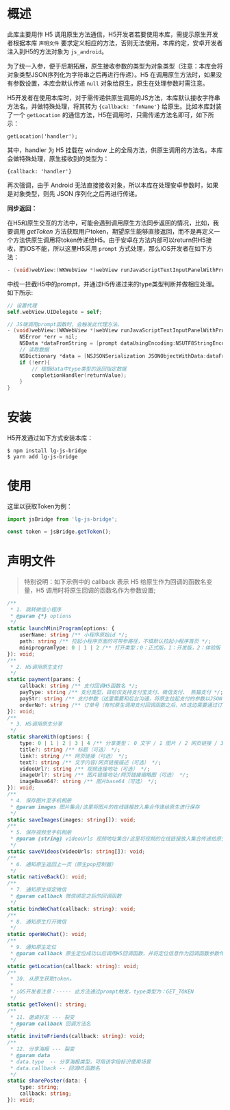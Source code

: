 # 概述

此库主要用作 H5 调用原生方法通信，H5开发者若要使用本库，需提示原生开发者根据本库 `声明文件` 要求定义相应的方法，否则无法使用。本库约定，安卓开发者注入到H5的方法对象为 `js_android`。



为了统一入参，便于后期拓展，原生接收参数的类型为对象类型（注意：本库会将对象类型JSON序列化为字符串之后再进行传递）。H5 在调用原生方法时，如果没有参数设置，本库会默认传递 `null` 对象给原生，原生在处理参数时需注意。



H5开发者在使用本库时，对于需传递供原生调用的JS方法，本库默认接收字符串方法名，并做特殊处理，将其转为 `{callback: 'fnName'}` 给原生。比如本库封装了一个 `getLocation` 的通信方法，H5在调用时，只需传递方法名即可，如下所示：

```
getLocation('handler');
```

其中，handler 为 H5 挂载在 window 上的全局方法，供原生调用的方法名。本库会做特殊处理，原生接收到的类型为：

```
{callback: 'handler'}
```

再次强调，由于 Android 无法直接接收对象，所以本库在处理安卓参数时，如果是对象类型，则先 JSON 序列化之后再进行传递。



**同步返回：**



在H5和原生交互的方法中，可能会遇到调用原生方法同步返回的情况，比如，我要调用 *getToken* 方法获取用户token，期望原生能够直接返回，而不是再定义一个方法供原生调用将token传递给H5。由于安卓在方法内部可以return供H5接收，而iOS不能，所以这里H5采用 `prompt` 方式处理，那么iOS开发者在如下方法：

```objective-c
- (void)webView:(WKWebView *)webView runJavaScriptTextInputPanelWithPrompt:(NSString *)prompt defaultText:(nullable NSString *)defaultText initiatedByFrame:(WKFrameInfo *)frame completionHandler:(void (^)(NSString * _Nullable result))completionHandler;
```

中统一拦截H5中的prompt，并通过H5传递过来的type类型判断并做相应处理。如下所示:

```objective-c
// 设置代理
self.webView.UIDelegate = self;

// JS端调用prompt函数时，会触发此代理方法。
- (void)webView:(WKWebView *)webView runJavaScriptTextInputPanelWithPrompt:(NSString *)prompt defaultText:(nullable NSString *)defaultText initiatedByFrame:(WKFrameInfo *)frame completionHandler:(void (^)(NSString * __nullable result))completionHandler {
    NSError *err = nil;
    NSData *dataFromString = [prompt dataUsingEncoding:NSUTF8StringEncoding];
    // 读取数据
    NSDictionary *data = [NSJSONSerialization JSONObjectWithData:dataFromString options:NSJSONReadingMutableContainers error:&err];
    if (!err){
        // 根据data中type类型的返回指定数据
        completionHandler(returnValue);
    }
}
```

# 安装

H5开发通过如下方式安装本库：

```shell
$ npm install lg-js-bridge
$ yarn add lg-js-bridge
```

# 使用

这里以获取Token为例：

```js
import jsBridge from 'lg-js-bridge';

const token = jsBridge.getToken();
```

# 声明文件

> 特别说明：如下示例中的 callback 表示 H5 给原生作为回调的函数名变量，H5 调用时将原生回调的函数名作为参数设置;

```typescript
/**
 * 1. 跳转微信小程序
 * @param {*} options
 */
static launchMiniProgram(options: {
    userName: string /** 小程序原始id */;
    path: string /** 拉起小程序页面的可带参路径，不填默认拉起小程序首页 */;
    miniprogramType: 0 | 1 | 2 /** 打开类型；0：正式版，1：开发版，2：体验版 */;
}): void;
/**
 * 2. H5调用原生支付
 */
static payment(params: {
    callback: string /** 支付回调H5函数名 */;
    payType: string /** 支付类型，目前仅支持支付宝支付、微信支付、 熊猫支付 */;
    payStr: string /** 支付参数（这里需要和后台沟通，将原生拉起支付的参数以JSON字符串形式返回，到时直接传递给原生并由原生解析即可） */;
    orderNo?: string /** 订单号（有时原生调用支付回调函数之后，H5这边需要通过订单号查询支付状态，所以这里将订单号传给原生，原生在回调时作为参数回传给H5使用） */;
}): void;
/**
 * 3. H5调用原生分享
 */
static shareWith(options: {
    type: 0 | 1 | 2 | 3 | 4 /** 分享类型： 0 文字 / 1 图片 / 2 网页链接 / 3 视频连接 / 4 小程序 */;
    title?: string /** 标题（可选） */;
    link?: string /** 网页链接（可选） */;
    text?: string /** 文字内容/网页链接描述（可选） */;
    videoUrl?: string /** 视频连接地址（可选） */;
    imageUrl?: string /** 图片链接地址/网页链接缩略图（可选） */;
    imageBase64?: string /** 图片base64（可选） */;
}): void;
/**
 * 4. 保存图片至手机相册
 * @param images 图片集合/这里将图片的在线链接放入集合传递给原生进行保存
 */
static saveImages(images: string[]): void;
/**
 * 5. 保存视频至手机相册
 * @param {string} videoUrls 视频地址集合/这里将视频的在线链接放入集合传递给原生进行保存
 */
static saveVideos(videoUrls: string[]): void;
/**
 * 6. 通知原生返回上一页（原生pop控制器）
 */
static nativeBack(): void;
/**
 * 7. 通知原生绑定微信
 * @param callback 微信绑定之后的回调函数
 */
static bindWeChat(callback: string): void;
/**
 * 8. 通知原生打开微信
 */
static openWeChat(): void;
/**
 * 9. 通知原生定位
 * @param callback 原生定位成功以后调用H5回调函数，并将定位信息作为回调函数参数传递。
 */
static getLocation(callback: string): void;
/**
 * 10. 从原生获取token。
 *
 * iOS开发者注意：----- 此方法通过prompt触发，type类型为：GET_TOKEN
 */
static getToken(): string;
/**
 * 11. 邀请好友 --- 裂变
 * @param callback 回调方法名
 */
static inviteFriends(callback: string): void;
/**
 * 12. 分享海报 --- 裂变
 * @param data
 * data.type  -- 分享海报类型，可用该字段标识使用场景
 * data.callback -- 回调H5函数名
 */
static sharePoster(data: {
    type: string;
    callback: string;
}): void;
```
